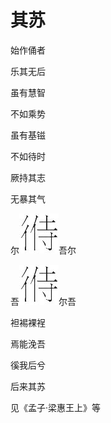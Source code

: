    

# 其苏

始作俑者

乐其无后

虽有慧智

不如乘势

虽有基镃

不如待时

厥持其志

无暴其气

尔![](/木心全集（典藏套装十六册）/images/00112.jpeg)吾尔

吾![](/木心全集（典藏套装十六册）/images/00112.jpeg)尔吾

袒裼裸裎

焉能浼吾

徯我后兮

后来其苏

见《孟子·梁惠王上》等